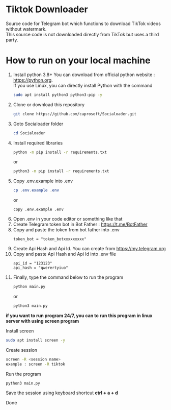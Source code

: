 # Tiktok Downloader

Source code for Telegram bot which functions to download TikTok videos without watermark.<br/>
This source code is not downloaded directly from TikTok but uses a third party.

# How to run on your local machine

1. Install python 3.8+
   You can download from official python website : https://python.org. <br />
   If you use Linux, you can directly install Python with the command
   ```bash
   sudo apt install python3 python3-pip -y
   ```
2. Clone or download this repository
   ```bash
   git clone https://github.com/caprosoft/Socialoader.git
   ```
3. Goto Socialoader folder<br/>
   ```powershell
   cd Socialoader
   ```
4. Install required libraries <br />
   ```bash
   python -m pip install -r requirements.txt
   ```
   or
   ```bash
   python3 -m pip install -r requirements.txt
   ```
5. Copy .env.example into .env
   ```powershell
   cp .env.example .env
   ```
   or
   ```
   copy .env.example .env
   ```
6. Open .env in your code editor or something like that
7. Create Telegram token bot in Bot Father : https://t.me/BotFather
8. Copy and paste the token from bot father into .env
   ```env
   token_bot = "token_botxxxxxxxxx"
   ```
9. Create Api Hash and Api Id. You can create from https://my.telegram.org
10. Copy and paste Api Hash and Api Id into .env file
    ```env
    api_id = "123123"
    api_hash = "qwerertyiuo"
    ```
11. Finally, type the command below to run the program
    ```bash
    python main.py
    ```
    or
    ```bash
    python3 main.py
    ```
**if you want to run program 24/7, you can to run this program in linux server with using screen program**

Install screen
```bash
sudo apt install screen -y
```
Create session
```bash
screen -R <session name>
example : screen -R tiktok
```
Run the program 
```bash
python3 main.py
```
Save the session using keyboard shortcut **ctrl + a + d**

Done